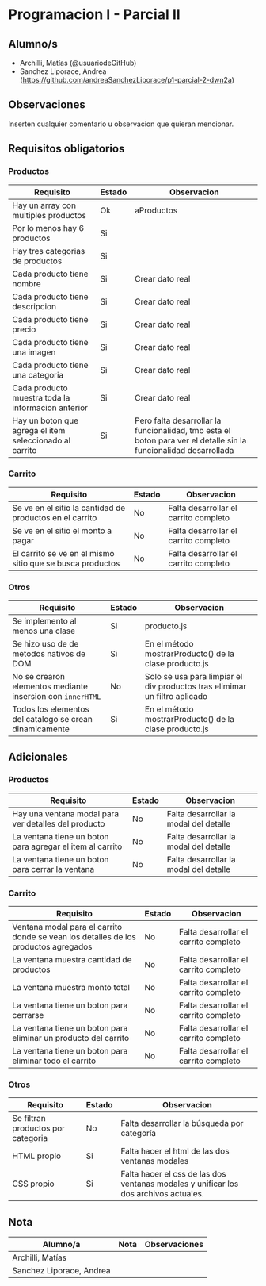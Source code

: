 # Programacion I - Parcial II

## Alumno/s

- Archilli, Matías (@usuariodeGitHub)
- Sanchez Liporace, Andrea (https://github.com/andreaSanchezLiporace/p1-parcial-2-dwn2a)

## Observaciones

Inserten cualquier comentario u observacion que quieran mencionar.

## Requisitos obligatorios

### Productos

| Requisito | Estado | Observacion |
| --- | --- | --- |
| Hay un array con multiples productos | Ok | aProductos
| Por lo menos hay 6 productos | Si |
| Hay tres categorias de productos | Si |
| Cada producto tiene nombre | Si | Crear dato real
| Cada producto tiene descripcion | Si | Crear dato real
| Cada producto tiene precio | Si | Crear dato real
| Cada producto tiene una imagen | Si | Crear dato real
| Cada producto tiene una categoria | Si | Crear dato real
| Cada producto muestra toda la informacion anterior | Si | Crear dato real
| Hay un boton que agrega el item seleccionado al carrito | Si | Pero falta desarrollar la funcionalidad, tmb esta el boton para ver el detalle sin la funcionalidad desarrollada

### Carrito

| Requisito | Estado | Observacion |
| --- | --- | --- |
| Se ve en el sitio la cantidad de productos en el carrito | No | Falta desarrollar el carrito completo
| Se ve en el sitio el monto a pagar | No | Falta desarrollar el carrito completo
| El carrito se ve en el mismo sitio que se busca productos | No | Falta desarrollar el carrito completo

### Otros

| Requisito | Estado | Observacion |
| --- | --- | --- |
| Se implemento al menos una clase | Si | producto.js
| Se hizo uso de de metodos nativos de DOM | Si | En el método mostrarProducto() de la clase producto.js
| No se crearon elementos mediante insersion con `innerHTML` | No | Solo se usa para limpiar el div productos tras elimimar un filtro aplicado
| Todos los elementos del catalogo se crean dinamicamente | Si | En el método mostrarProducto() de la clase producto.js

## Adicionales

### Productos

| Requisito | Estado | Observacion |
| --- | --- | --- |
| Hay una ventana modal para ver detalles del producto | No | Falta desarrollar la modal del detalle
| La ventana tiene un boton para agregar el item al carrito | No | Falta desarrollar la modal del detalle
| La ventana tiene un boton para cerrar la ventana | No | Falta desarrollar la modal del detalle

### Carrito

| Requisito | Estado | Observacion |
| --- | --- | --- |
| Ventana modal para el carrito donde se vean los detalles de los productos agregados | No | Falta desarrollar el carrito completo
| La ventana muestra cantidad de productos | No | Falta desarrollar el carrito completo
| La ventana muestra monto total | No | Falta desarrollar el carrito completo
| La ventana tiene un boton para cerrarse | No | Falta desarrollar el carrito completo
| La ventana tiene un boton para eliminar un producto del carrito | No | Falta desarrollar el carrito completo
| La ventana tiene un boton para eliminar todo el carrito | No | Falta desarrollar el carrito completo

### Otros

| Requisito | Estado | Observacion |
| --- | --- | --- |
| Se filtran productos por categoria | No | Falta desarrollar la búsqueda por categoría
| HTML propio | Si | Falta hacer el html de las dos ventanas modales
| CSS propio | Si | Falta hacer el css de las dos ventanas modales y unificar los dos archivos actuales.

## Nota

| Alumno/a | Nota | Observaciones |
| --- | --- | --- |
| Archilli, Matías | | |
| Sanchez Liporace, Andrea | | | 